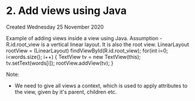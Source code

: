 # 2. Add views using Java
Created Wednesday 25 November 2020

Example of adding views inside a view using Java.
Assumption - R.id.root_view is a vertical linear layout. It is also the root view.
	LinearLayout rootView = (LinearLayout) findViewById(R.id.root_view);
	for(int i=0; i<words.size(); i++)
	{
		TextView tv = new TextView(this);
		tv.setText(words[i]);
		rootView.addView(tv);
	}

Note:

* We need to give all views a context, which is used to apply attributes to the view, given by it's parent, children etc.


